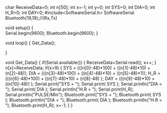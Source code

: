 
char ReceiveData=0;
int n[50];
int x=-1;
int y=0;
int SYS=0;
int DIA=0;
int H_R=0;
int DAY=0;
#include<SoftwareSerial.h>
SoftwareSerial Bluetooth(19,18);//(Rx,Tx)

void setup() 
{  
Serial.begin(9600);
Bluetooth.begin(9600);
}

void loop() 
{
  Get_Data();

}

void Get_Data()
{
  if(Serial.available())
  {
    ReceiveData=Serial.read();
    x++;
  }
  n[x]=ReceiveData;
  if(x>9)
  {
    SYS = (((n[0]-48)*100) + ((n[1]-48)*10) + (n[2]-48));
    DIA = (((n[3]-48)*100) + ((n[4]-48)*10) + ((n[5]-48)*1));
    H_R = (((n[6]-48)*100) + ((n[7]-48)*10) + (n[8]-48) );
    DAY = (((n[9]-48)*10) + ((n[10]-48)) );
    Serial.print("SYS = ");
    Serial.print( SYS );
    Serial.println("DIA = ");
    Serial.print( DIA );
    Serial.println("H.R = ");
    Serial.print(H_R);
    Serial.println("PULSE/Min");
    Bluetooth.print("SYS = ");
    Bluetooth.print( SYS );
    Bluetooth.println("DIA = ");
    Bluetooth.print( DIA );
    Bluetooth.println("H.R = ");
    Bluetooth.print(H_R);
    x=-1;
  }
}
